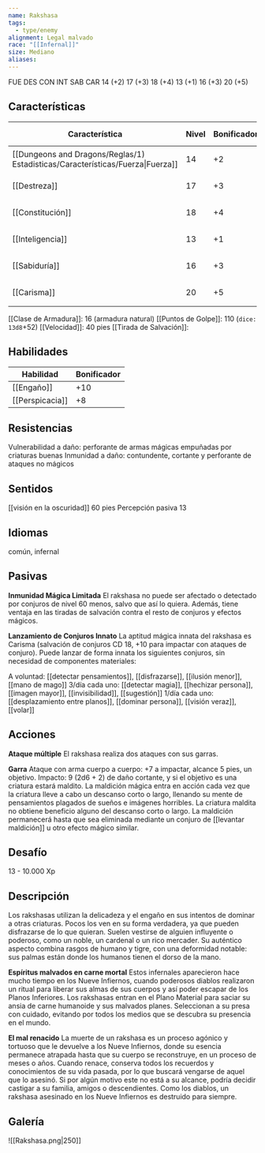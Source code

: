 ```yaml
---
name: Rakshasa
tags:
  - type/enemy
alignment: Legal malvado
race: "[[Infernal]]"
size: Mediano
aliases:
---
```

FUE DES CON INT SAB CAR
14 (+2) 17 (+3) 18 (+4) 13 (+1) 16 (+3) 20 (+5)

## Características

| Característica                                                                 | Nivel | Bonificador | Lanzar dado      |
| ------------------------------------------------------------------------------ | ----- | ----------- | ---------------- |
| [[Dungeons and Dragons/Reglas/1) Estadisticas/Características/Fuerza\|Fuerza]] | 14    | +2          | `dice: 1d20 + 0` |
| [[Destreza]]                                                                   | 17    | +3          | `dice: 1d20 + 0` |
| [[Constitución]]                                                               | 18    | +4          | `dice: 1d20 + 0` |
| [[Inteligencia]]                                                               | 13    | +1          | `dice: 1d20 + 0` |
| [[Sabiduría]]                                                                  | 16    | +3          | `dice: 1d20 + 0` |
| [[Carisma]]                                                                    | 20    | +5          | `dice: 1d20 + 0` |

[[Clase de Armadura]]: 16 (armadura natural)
[[Puntos de Golpe]]: 110 (`dice: 13d8`+52)
[[Velocidad]]: 40 pies
[[Tirada de Salvación]]:

## Habilidades

| Habilidad       | Bonificador |
| --------------- | ----------- |
| [[Engaño]]      | +10         |
| [[Perspicacia]] | +8          |

## Resistencias

Vulnerabilidad a daño: perforante de armas mágicas empuñadas por criaturas buenas
Inmunidad a daño: contundente, cortante y perforante de ataques no mágicos

## Sentidos

[[visión en la oscuridad]] 60 pies
Percepción pasiva 13

## Idiomas

común, infernal

## Pasivas

**Inmunidad Mágica Limitada**
El rakshasa no puede ser afectado o detectado por conjuros de nivel 60 menos, salvo que así lo quiera. Además, tiene ventaja en las tiradas de salvación contra el resto de conjuros y efectos mágicos.

**Lanzamiento de Conjuros Innato**
La aptitud mágica innata del rakshasa es Carisma (salvación de conjuros CD 18, +10 para
impactar con ataques de conjuro). Puede lanzar de forma innata los siguientes conjuros, sin necesidad de componentes materiales:

A voluntad: [[detectar pensamientos]], [[disfrazarse]], [[ilusión menor]], [[mano de mago]]
3/día cada uno: [[detectar magia]], [[hechizar persona]], [[imagen mayor]], [[invisibilidad]], [[sugestión]]
1/día cada uno: [[desplazamiento entre planos]], [[dominar persona]], [[visión veraz]], [[volar]]

## Acciones

**Ataque múltiple**
El rakshasa realiza dos ataques con sus garras.

**Garra**
Ataque con arma cuerpo a cuerpo: +7 a impactar, alcance 5 pies, un objetivo.
Impacto: 9 (2d6 + 2) de daño cortante, y si el objetivo es una criatura estará maldito. La maldición mágica entra en acción cada vez que la criatura lleve a cabo un descanso corto o largo, llenando su mente de pensamientos plagados de sueños e imágenes horribles. La criatura maldita no obtiene beneficio alguno del descanso corto o largo. La maldición permanecerá hasta que sea eliminada mediante un conjuro de [[levantar maldición]] u otro efecto mágico similar.

## Desafío

13 - 10.000 Xp

## Descripción

Los rakshasas utilizan la delicadeza y el engaño en sus intentos de dominar a otras criaturas. Pocos los ven en su forma verdadera, ya que pueden disfrazarse de lo que quieran. Suelen vestirse de alguien influyente o poderoso, como un noble, un cardenal o un rico mercader. Su auténtico aspecto combina rasgos de humano y tigre, con una deformidad notable: sus palmas están donde los humanos tienen el dorso de la mano.

**Espíritus malvados en carne mortal**
Estos infernales aparecieron hace mucho tiempo en los Nueve Infiernos, cuando poderosos diablos realizaron un ritual para liberar sus almas de sus cuerpos y así poder escapar de los Planos Inferiores. Los rakshasas entran en el Plano Material para saciar su ansia de carne humanoide y sus malvados planes.
Seleccionan a su presa con cuidado, evitando por todos los medios que se descubra su presencia en el mundo.

**El mal renacido**
La muerte de un rakshasa es un proceso agónico y tortuoso que le devuelve a los Nueve
Infiernos, donde su esencia permanece atrapada hasta que su cuerpo se reconstruye, en un proceso de meses o años.
Cuando renace, conserva todos los recuerdos y conocimientos de su vida pasada, por lo que buscará vengarse de aquel que lo asesinó. Si por algún motivo este no está a su alcance, podría decidir castigar a su familia, amigos o descendientes.
Como los diablos, un rakshasa asesinado en los Nueve Infiernos es destruido para siempre.

## Galería

![[Rakshasa.png|250]]
